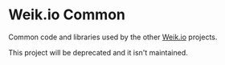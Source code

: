 # Weik.io Common

Common code and libraries used by the other [Weik.io](https://weik.io) projects.

This project will be deprecated and it isn't maintained.